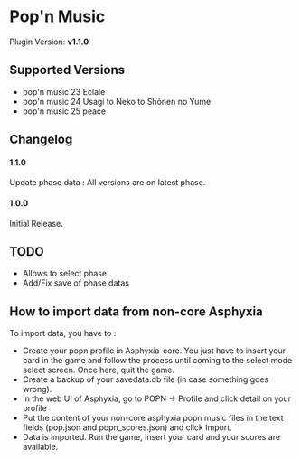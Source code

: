 # Pop'n Music

Plugin Version: **v1.1.0**

## Supported Versions
- pop'n music 23 Eclale
- pop'n music 24 Usagi to Neko to Shōnen no Yume
- pop'n music 25 peace

## Changelog
#### 1.1.0
Update phase data : All versions are on latest phase.

#### 1.0.0
Initial Release.

## TODO
* Allows to select phase
* Add/Fix save of phase datas

## How to import data from non-core Asphyxia
To import data, you have to :
* Create your popn profile in Asphyxia-core. You just have to insert your card in the game and follow the process until coming to the select mode select screen. Once here, quit the game.
* Create a backup of your savedata.db file (in case something goes wrong).
* In the web UI of Asphyxia, go to POPN -> Profile and click detail on your profile
* Put the content of your non-core asphyxia popn music files in the text fields (pop.json and popn_scores.json) and click Import.
* Data is imported. Run the game, insert your card and your scores are available.